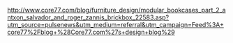 http://www.core77.com/blog/furniture_design/modular_bookcases_part_2_antxon_salvador_and_roger_zannis_brickbox_22583.asp?utm_source=pulsenews&utm_medium=referral&utm_campaign=Feed%3A+core77%2Fblog+%28Core77.com%27s+design+blog%29
